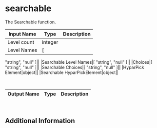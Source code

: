 

# searchable

The Searchable function.

|Input Name|Type|Description|
|---|---|---|
|Level count|integer||
|Level Names|[
  "string",
  "null"
]||
|Searchable Level Names|[
  "string",
  "null"
]||
|Choices|[
  "string",
  "null"
]||
|Searchable Choices|[
  "string",
  "null"
]||
|HyparPick Element|object||
|Searchable HyparPickElement|object||


<br>

|Output Name|Type|Description|
|---|---|---|


<br>

## Additional Information